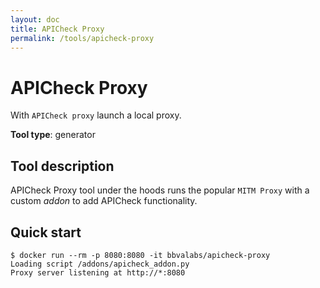 ```yaml
---
layout: doc
title: APICheck Proxy
permalink: /tools/apicheck-proxy
---
```


# APICheck Proxy

With `APICheck proxy` launch a local proxy.

**Tool type**: generator

## Tool description

APICheck Proxy tool under the hoods runs the popular `MITM Proxy` with a custom *addon* to add APICheck functionality.



## Quick start

```console
$ docker run --rm -p 8080:8080 -it bbvalabs/apicheck-proxy
Loading script /addons/apicheck_addon.py
Proxy server listening at http://*:8080
```